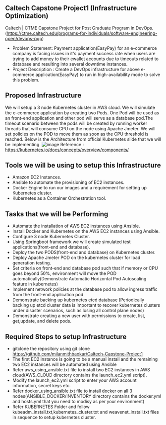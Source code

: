 ## Caltech Capstone Project1 (Infrastructure Optimization)
Caltech | CTME Capstone Project for Post Graduate Program in DevOps.(https://ctme.caltech.edu/programs-for-individuals/software-engineering-open/devops-pgp)
* Problem Statement: Payment application(EasyPay) for an e-commerce company is facing issues in it's payment success rate when users are trying to add money to their ewallet accounts due to timeouts related to database and resulting into several downtime instances.
* Project Description : Create a DevOps infrastructure for above e-commerce application(EasyPay) to run in high-availability mode to solve this problem.
## Proposed Infrastructure
We will setup a 3 node Kubernetes cluster in AWS cloud. We will simulate the e-commerce application by creating two Pods. One Pod will be used as an front-end application and other pod will serve as a database pod.The timeout scenario between the pods will be created by running worker threads that will consume CPU on the node using Apache Jmeter. We will set policies on the POD to move them as soon as the CPU threshold is reached. Below is the Architecture from official Kubernetes slide that we will be implementing.
![image](https://user-images.githubusercontent.com/83549198/146666347-af776ba6-5302-4940-a6d3-1765994b5c16.png)
                                  Reference : https://kubernetes.io/docs/concepts/overview/components/
## Tools we will be using to setup this Infrastructure
* Amazon EC2 Instances.
* Ansible to automate the provisioning of EC2 instances.
* Docker Engine to run our images and a requirement for setting up Kubernetes cluster.
* Kubernetes as a Container Orchestration tool.
## Tasks that we will be Performing
* Automate the installation of AWS EC2 instances using Ansible.
* Install Docker and Kubernetes on the AWS EC2 instances using Ansible.
* Configure 3 node Kubernetes Cluster.
* Using Springboot framework we will create simulated test applications(front-end and database).
* Deploy the two PODS(front-end and database) on Kubernetes cluster.
* Deploy Apache Jmeter POD on the kubernetes cluster for load generation testing.
* Set criteria on front-end and database pod such that if memory or CPU goes beyond 50%, environment will move the POD automatically(Demonstrate Automatic Horizontal Pod Autoscaling feature in kubernetes)
* Implement network policies at the database pod to allow ingress traffic from the front-end application pod
* Demonstrate backing up kubernetes etcd database (Periodically backing up etcd cluster data is important to recover kubernetes clusters under disaster scenarios, such as losing all control plane nodes)
* Demonstrate creating a new user with permissions to create, list, get,update, and delete pods.
## Required Steps to setup Infrastructure
* gitclone the repository using git clone https://github.com/milanmithbaokar/Caltech-Capstone-Project1
* The first EC2 instance is going to be a manual install and the remaining two EC2 instances will be automated using Ansible
* Refer aws_using_ansible.txt file to install two EC2 instances in AWS cloud(AWS_CLOUD directory contains the launch_ec2.yml script).
* Modify the launch_ec2.yml script to enter your AWS account information, secret keys etc.
* Refer docker_using_ansible.txt file to install docker on all 3 nodes(ANSIBLE_DOCKER/INVENTORY directory contains the docker.yml and hosts.yml that you need to modisy as per your environment)
* Refer KUBERNETES Folder and follow kubeadm_install.txt,kubernetes_cluster.txt and weavenet_install.txt files in sequence to setup kubernetes cluster.
